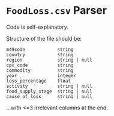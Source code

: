 # `FoodLoss.csv` Parser

Code is self-explanatory.

Structure of the file should be:

```
m49code            string
country            string
region             string | null
cpc_code           string
commodity          string
year               integer
loss_percentage    float
activity           string | null
food_supply_stage  string | null
cause_of_loss      string | null
```

...with <=3 irrelevant columns at the end.

